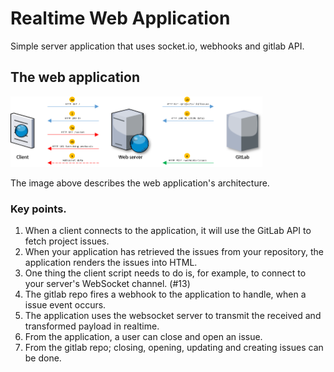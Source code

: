 # Realtime Web Application

Simple server application that uses socket.io, webhooks and gitlab API.

## The web application

<img src=".readme/application.png" width="80%" />

The image above describes the web application's architecture.

### Key points.
1. When a client connects to the application, it will use the GitLab API to fetch project issues.
2. When your application has retrieved the issues from your repository, the application renders the issues into HTML.
3. One thing the client script needs to do is, for example, to connect to your server's WebSocket channel. (#13)
3. The gitlab repo fires a webhook to the application to handle, when a issue event occurs.
4. The application uses the websocket server to transmit the received and transformed payload in realtime.
5. From the application, a user can close and open an issue.
6. From the gitlab repo; closing, opening, updating and creating issues can be done.